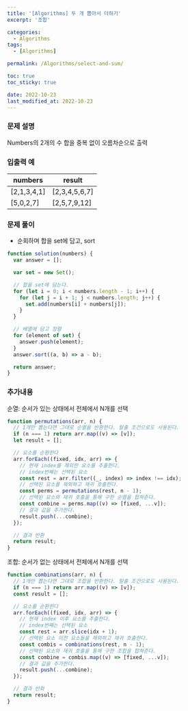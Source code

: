 ```yaml
---
title: '[Algorithms] 두 개 뽑아서 더하기'
excerpt: '조합'

categories:
  - Algorithms
tags:
  - [Algorithms]

permalink: /Algorithms/select-and-sum/

toc: true
toc_sticky: true

date: 2022-10-23
last_modified_at: 2022-10-23
---
```


### 문제 설명

Numbers의 2개의 수 합을 중복 없이 오름차순으로 출력

### 입출력 예

| numbers     | result        |
| ----------- | ------------- |
| [2,1,3,4,1] | [2,3,4,5,6,7] |
| [5,0,2,7]   | [2,5,7,9,12]  |

### 문제 풀이

- 순회하며 합을 set에 담고, sort

```jsx
function solution(numbers) {
  var answer = [];

  var set = new Set();

  // 합을 set에 담는다.
  for (let i = 0; i < numbers.length - 1; i++) {
    for (let j = i + 1; j < numbers.length; j++) {
      set.add(numbers[i] + numbers[j]);
    }
  }

  // 배열에 담고 정렬
  for (element of set) {
    answer.push(element);
  }
  answer.sort((a, b) => a - b);

  return answer;
}
```

### 추가내용

순열: 순서가 있는 상태에서 전체에서 N개를 선택

```jsx
function permutations(arr, n) {
  // 1개만 뽑는다면 그대로 순열을 반환한다. 탈출 조건으로도 사용된다.
  if (n === 1) return arr.map((v) => [v]);
  let result = [];

  // 요소를 순환한다
  arr.forEach((fixed, idx, arr) => {
    // 현재 index를 제외한 요소를 추출한다.
    // index번째는 선택된 요소
    const rest = arr.filter((_, index) => index !== idx);
    // 선택된 요소를 제외하고 재귀 호출한다.
    const perms = permutations(rest, n - 1);
    // 선택된 요소와 재귀 호출을 통해 구한 순열을 합쳐준다.
    const combine = perms.map((v) => [fixed, ...v]);
    // 결과 값을 추가한다.
    result.push(...combine);
  });

  // 결과 반환
  return result;
}
```

조합: 순서가 없는 상태에서 전체에서 N개를 선택

```jsx
function combinations(arr, n) {
  // 1개만 뽑는다면 그대로 조합을 반환한다. 탈출 조건으로도 사용된다.
  if (n === 1) return arr.map((v) => [v]);
  const result = [];

  // 요소를 순환한다
  arr.forEach((fixed, idx, arr) => {
    // 현재 index 이후 요소를 추출한다.
    // index번째는 선택된 요소
    const rest = arr.slice(idx + 1);
    // 선택된 요소 이전 요소들을 제외하고 재귀 호출한다.
    const combis = combinations(rest, n - 1);
    // 선택된 요소와 재귀 호출을 통해 구한 조합을 합쳐준다.
    const combine = combis.map((v) => [fixed, ...v]);
    // 결과 값을 추가한다.
    result.push(...combine);
  });

  // 결과 반화
  return result;
}
```
